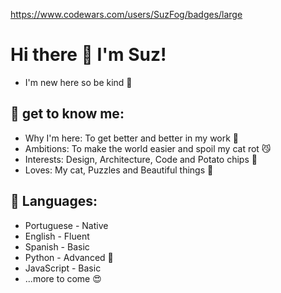 https://www.codewars.com/users/SuzFog/badges/large

# Hi there 👋 I'm Suz!

- I'm new here so be kind :cherry_blossom:

## :dancer: get to know me:

- Why I'm here: To get better and better in my work :rainbow:
- Ambitions: To make the world easier and spoil my cat rot :smirk_cat:
- Interests: Design, Architecture, Code and Potato chips :fries:
- Loves: My cat, Puzzles and Beautiful things :tea:


## :speech_balloon: Languages:

- Portuguese - Native
- English - Fluent
- Spanish - Basic
- Python - Advanced :snake:
- JavaScript - Basic
- ...more to come :heart_eyes:

<!--
**SuzanneFog/SuzanneFog** is a ✨ _special_ ✨ repository because its `README.md` (this file) appears on your GitHub profile.

Here are some ideas to get you started:

- 🔭 I’m currently working on ...
- 🌱 I’m currently learning ...
- 👯 I’m looking to collaborate on ...
- 🤔 I’m looking for help with ...
- 💬 Ask me about ...
- 📫 How to reach me: ...
- 😄 Pronouns: ...
- ⚡ Fun fact: ...
-->
